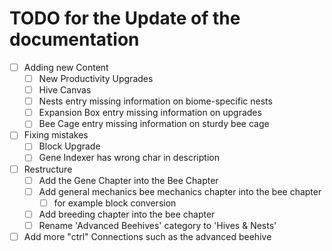 # TODO for the Update of the documentation

- [ ] Adding new Content
  - [ ] New Productivity Upgrades
  - [ ] Hive Canvas
  - [ ] Nests entry missing information on biome-specific nests
  - [ ] Expansion Box entry missing information on upgrades
  - [ ] Bee Cage entry missing information on sturdy bee cage
- [ ] Fixing mistakes
  - [ ] Block Upgrade
  - [ ] Gene Indexer has wrong char in description
- [ ] Restructure
  - [ ] Add the Gene Chapter into the Bee Chapter
  - [ ] Add general mechanics bee mechanics chapter into the bee chapter
    - [ ] for example block conversion
  - [ ] Add breeding chapter into the bee chapter
  - [ ] Rename 'Advanced Beehives' category to 'Hives & Nests'
- [ ] Add more "ctrl" Connections such as the advanced beehive